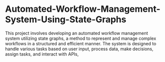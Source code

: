 # Automated-Workflow-Management-System-Using-State-Graphs
This project involves developing an automated workflow management system utilizing state graphs, a method to represent and manage complex workflows in a structured and efficient manner. The system is designed to handle various tasks based on user input, process data, make decisions, assign tasks, and interact with APIs,
